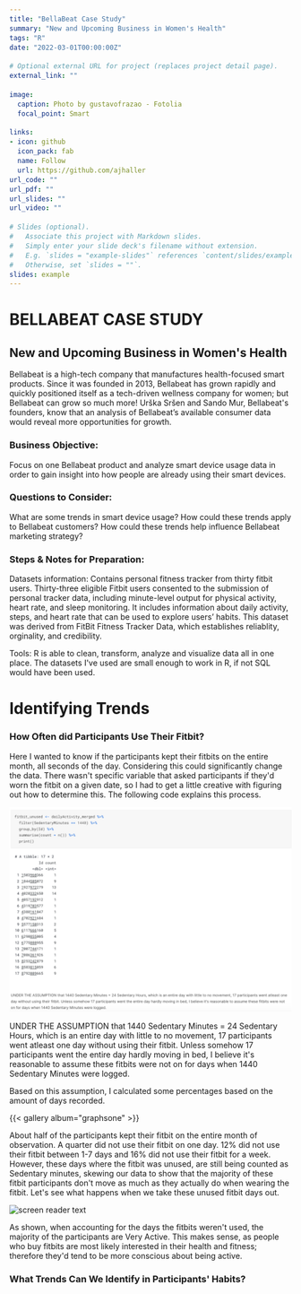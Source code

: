 ```yaml
---
title: "BellaBeat Case Study"
summary: "New and Upcoming Business in Women's Health"
tags: "R"
date: "2022-03-01T00:00:00Z"

# Optional external URL for project (replaces project detail page).
external_link: ""

image:
  caption: Photo by gustavofrazao - Fotolia
  focal_point: Smart

links:
- icon: github
  icon_pack: fab
  name: Follow
  url: https://github.com/ajhaller
url_code: ""
url_pdf: ""
url_slides: ""
url_video: ""

# Slides (optional).
#   Associate this project with Markdown slides.
#   Simply enter your slide deck's filename without extension.
#   E.g. `slides = "example-slides"` references `content/slides/example-slides.md`.
#   Otherwise, set `slides = ""`.
slides: example
---
```


# BELLABEAT CASE STUDY

## New and Upcoming Business in Women's Health
Bellabeat is a high-tech company that manufactures health-focused smart products. Since it was founded in 2013, Bellabeat has grown rapidly and quickly positioned itself as a tech-driven wellness company for women; but Bellabeat can grow so much more! Urška Sršen and Sando Mur, Bellabeat's founders, know that an analysis of Bellabeat’s available consumer data would reveal more opportunities for growth.

### Business Objective:
Focus on one Bellabeat product and analyze smart device usage data in order to gain insight into how people are already using their smart devices.

### Questions to Consider:
What are some trends in smart device usage?
How could these trends apply to Bellabeat customers?
How could these trends help influence Bellabeat marketing strategy?

### Steps & Notes for Preparation:
Datasets information: Contains personal fitness tracker from thirty fitbit users. Thirty-three eligible Fitbit users consented to the submission of personal tracker data, including minute-level output for physical activity, heart rate, and sleep monitoring. It includes information about daily activity, steps, and heart rate that can be used to explore users’ habits. This dataset was derived from FitBit Fitness Tracker Data, which establishes reliablity, orginality, and credibility.

Tools: R is able to clean, transform, analyze and visualize data all in one place. The datasets I've used are small enough to work in R, if not SQL would have been used.

# Identifying Trends
### How Often did Participants Use Their Fitbit?

Here I wanted to know if the participants kept their fitbits on the entire month, all seconds of the day. Considering this could significantly change the data. There wasn't specific variable that asked participants if they'd worn the fitbit on a given date, so I had to get a little creative with figuring out how to determine this. The following code explains this process.

![screen reader text](trends.jpg "")

UNDER THE ASSUMPTION that 1440 Sedentary Minutes = 24 Sedentary Hours, which is an entire day with little to no movement, 17 participants went atleast one day without using their fitbit. Unless somehow 17 participants went the entire day hardly moving in bed, I believe it's reasonable to assume these fitbits were not on for days when 1440 Sedentary Minutes were logged.

Based on this assumption, I calculated some percentages based on the amount of days recorded.

{{< gallery album="graphsone" >}}

About half of the participants kept their fitbit on the entire month of observation. A quarter did not use their fitbit on one day. 12% did not use their fitbit between 1-7 days and 16% did not use their fitbit for a week. However, these days where the fitbit was unused, are still being counted as Sedentary minutes, skewing our data to show that the majority of these fitbit participants don't move as much as they actually do when wearing the fitbit. Let's see what happens when we take these unused fitbit days out.

![screen reader text](Intensity.jpg "")

As shown, when accounting for the days the fitbits weren't used, the majority of the participants are Very Active. This makes sense, as people who buy fitbits are most likely interested in their health and fitness; therefore they'd tend to be more conscious about being active.

### What Trends Can We Identify in Participants' Habits?

